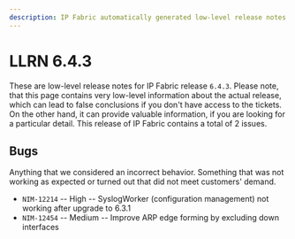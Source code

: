 ```yaml
---
description: IP Fabric automatically generated low-level release notes for version 6.4.3.
---
```


# LLRN 6.4.3

These are low-level release notes for IP Fabric release `6.4.3`. Please note, that this page contains very low-level information about the actual release, which can lead to false conclusions if you don't have access to the tickets. On the other hand, it can provide valuable information, if you are looking for a particular detail. This release of IP Fabric contains a total of 2 issues.

## Bugs

Anything that we considered an incorrect behavior. Something that was not working as expected or turned out that did not meet customers' demand.

- `NIM-12214` -- High -- SyslogWorker (configuration management) not working after upgrade to 6.3.1
- `NIM-12454` -- Medium -- Improve ARP edge forming by excluding down interfaces
